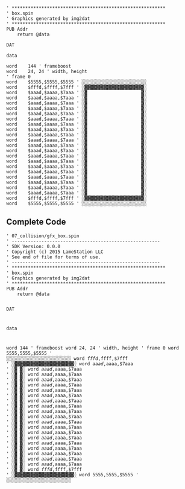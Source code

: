 <pre><code>&#39; *********************************************************
&#39; box.spin
&#39; Graphics generated by img2dat
&#39; *********************************************************
PUB Addr
    return @data

DAT

data

word    144 &#39; frameboost
word    24, 24 &#39; width, height
&#39; frame 0
word    $5555,$5555,$5555 &#39; ░░░░░░░░░░░░░░░░░░░░░░░░
word    $fffd,$ffff,$7fff &#39; ░▓▓▓▓▓▓▓▓▓▓▓▓▓▓▓▓▓▓▓▓▓▓░
word    $aaad,$aaaa,$7aaa &#39; ░▓                    ▓░
word    $aaad,$aaaa,$7aaa &#39; ░▓                    ▓░
word    $aaad,$aaaa,$7aaa &#39; ░▓                    ▓░
word    $aaad,$aaaa,$7aaa &#39; ░▓                    ▓░
word    $aaad,$aaaa,$7aaa &#39; ░▓                    ▓░
word    $aaad,$aaaa,$7aaa &#39; ░▓                    ▓░
word    $aaad,$aaaa,$7aaa &#39; ░▓                    ▓░
word    $aaad,$aaaa,$7aaa &#39; ░▓                    ▓░
word    $aaad,$aaaa,$7aaa &#39; ░▓                    ▓░
word    $aaad,$aaaa,$7aaa &#39; ░▓                    ▓░
word    $aaad,$aaaa,$7aaa &#39; ░▓                    ▓░
word    $aaad,$aaaa,$7aaa &#39; ░▓                    ▓░
word    $aaad,$aaaa,$7aaa &#39; ░▓                    ▓░
word    $aaad,$aaaa,$7aaa &#39; ░▓                    ▓░
word    $aaad,$aaaa,$7aaa &#39; ░▓                    ▓░
word    $aaad,$aaaa,$7aaa &#39; ░▓                    ▓░
word    $aaad,$aaaa,$7aaa &#39; ░▓                    ▓░
word    $aaad,$aaaa,$7aaa &#39; ░▓                    ▓░
word    $aaad,$aaaa,$7aaa &#39; ░▓                    ▓░
word    $aaad,$aaaa,$7aaa &#39; ░▓                    ▓░
word    $fffd,$ffff,$7fff &#39; ░▓▓▓▓▓▓▓▓▓▓▓▓▓▓▓▓▓▓▓▓▓▓░
word    $5555,$5555,$5555 &#39; ░░░░░░░░░░░░░░░░░░░░░░░░
</code></pre>
<h2 id="complete-code">Complete Code</h2>
<pre><code>&#39; 07_collision/gfx_box.spin
&#39; -------------------------------------------------------
&#39; SDK Version: 0.0.0
&#39; Copyright (c) 2015 LameStation LLC
&#39; See end of file for terms of use.
&#39; -------------------------------------------------------
&#39; *********************************************************
&#39; box.spin
&#39; Graphics generated by img2dat
&#39; *********************************************************
PUB Addr
    return @data

DAT

data

word    144 &#39; frameboost
word    24, 24 &#39; width, height
&#39; frame 0
word    $5555,$5555,$5555 &#39; ░░░░░░░░░░░░░░░░░░░░░░░░
word    $fffd,$ffff,$7fff &#39; ░▓▓▓▓▓▓▓▓▓▓▓▓▓▓▓▓▓▓▓▓▓▓░
word    $aaad,$aaaa,$7aaa &#39; ░▓                    ▓░
word    $aaad,$aaaa,$7aaa &#39; ░▓                    ▓░
word    $aaad,$aaaa,$7aaa &#39; ░▓                    ▓░
word    $aaad,$aaaa,$7aaa &#39; ░▓                    ▓░
word    $aaad,$aaaa,$7aaa &#39; ░▓                    ▓░
word    $aaad,$aaaa,$7aaa &#39; ░▓                    ▓░
word    $aaad,$aaaa,$7aaa &#39; ░▓                    ▓░
word    $aaad,$aaaa,$7aaa &#39; ░▓                    ▓░
word    $aaad,$aaaa,$7aaa &#39; ░▓                    ▓░
word    $aaad,$aaaa,$7aaa &#39; ░▓                    ▓░
word    $aaad,$aaaa,$7aaa &#39; ░▓                    ▓░
word    $aaad,$aaaa,$7aaa &#39; ░▓                    ▓░
word    $aaad,$aaaa,$7aaa &#39; ░▓                    ▓░
word    $aaad,$aaaa,$7aaa &#39; ░▓                    ▓░
word    $aaad,$aaaa,$7aaa &#39; ░▓                    ▓░
word    $aaad,$aaaa,$7aaa &#39; ░▓                    ▓░
word    $aaad,$aaaa,$7aaa &#39; ░▓                    ▓░
word    $aaad,$aaaa,$7aaa &#39; ░▓                    ▓░
word    $aaad,$aaaa,$7aaa &#39; ░▓                    ▓░
word    $aaad,$aaaa,$7aaa &#39; ░▓                    ▓░
word    $fffd,$ffff,$7fff &#39; ░▓▓▓▓▓▓▓▓▓▓▓▓▓▓▓▓▓▓▓▓▓▓░
word    $5555,$5555,$5555 &#39; ░░░░░░░░░░░░░░░░░░░░░░░░


</code></pre>
